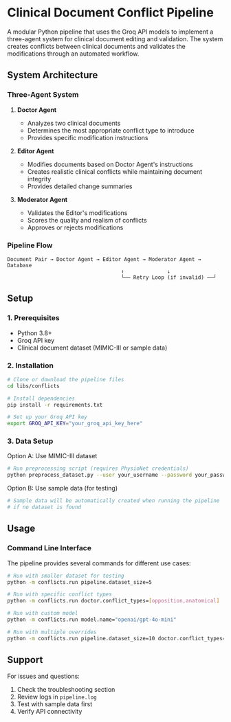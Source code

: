 # Clinical Document Conflict Pipeline

A modular Python pipeline that uses the Groq API models to implement a three-agent system for
clinical document editing and validation. The system creates conflicts between clinical documents
and validates the modifications through an automated workflow.

## System Architecture

### Three-Agent System

1. **Doctor Agent**

   - Analyzes two clinical documents
   - Determines the most appropriate conflict type to introduce
   - Provides specific modification instructions

2. **Editor Agent**

   - Modifies documents based on Doctor Agent's instructions
   - Creates realistic clinical conflicts while maintaining document integrity
   - Provides detailed change summaries

3. **Moderator Agent**
   - Validates the Editor's modifications
   - Scores the quality and realism of conflicts
   - Approves or rejects modifications

### Pipeline Flow

```
Document Pair → Doctor Agent → Editor Agent → Moderator Agent → Database
                                     ↑              ↓
                                     └── Retry Loop (if invalid) ──┘
```

## Setup

### 1. Prerequisites

- Python 3.8+
- Groq API key
- Clinical document dataset (MIMIC-III or sample data)

### 2. Installation

```bash
# Clone or download the pipeline files
cd libs/conflicts

# Install dependencies
pip install -r requirements.txt

# Set up your Groq API key
export GROQ_API_KEY="your_groq_api_key_here"
```

### 3. Data Setup

Option A: Use MIMIC-III dataset

```bash
# Run preprocessing script (requires PhysioNet credentials)
python preprocess_dataset.py --user your_username --password your_password
```

Option B: Use sample data (for testing)

```bash
# Sample data will be automatically created when running the pipeline
# if no dataset is found
```

## Usage

### Command Line Interface

The pipeline provides several commands for different use cases:

```bash
# Run with smaller dataset for testing
python -m conflicts.run pipeline.dataset_size=5

# Run with specific conflict types
python -m conflicts.run doctor.conflict_types=[opposition,anatomical]

# Run with custom model
python -m conflicts.run model.name="openai/gpt-4o-mini"

# Run with multiple overrides
python -m conflicts.run pipeline.dataset_size=10 doctor.conflict_types=[opposition,anatomical] model.name="openai/gpt-4o-mini"
```

## Support

For issues and questions:

1. Check the troubleshooting section
2. Review logs in `pipeline.log`
3. Test with sample data first
4. Verify API connectivity
